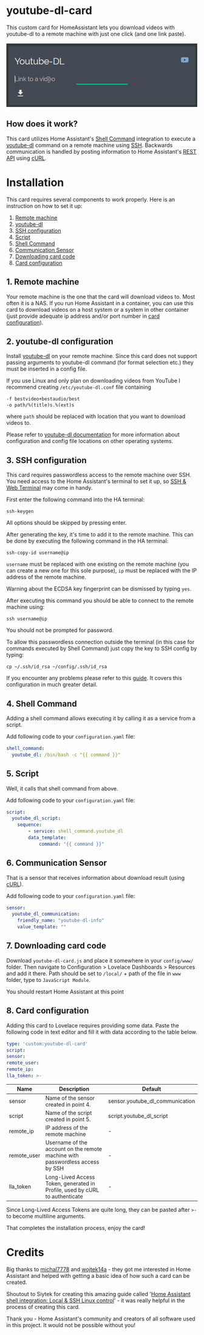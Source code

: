 # youtube-dl-card
This custom card for HomeAssistant lets you download videos with youtube-dl to a remote machine with just one click (and one link paste).\
\
![](./preview.gif)
## How does it work?
This card utilizes Home Assistant's [Shell Command](https:/www.home-assistant.io/integrations/shell_command/) integration to execute a [youtube-dl](https://ytdl-org.github.io/youtube-dl/index.html) command on a remote machine using [SSH](https:/www.ssh.com/ssh/). Backwards communication is handled by posting information to Home Assistant's [REST API](https:/developers.home-assistant.io/docs/api/rest/) using [cURL](https:/curl.haxx.se/).

# Installation

This card requires several components to work properly. Here is an instruction on how to set it up:

1. [Remote machine](#1-remote-machine)  
2. [youtube-dl](#2-youtube-dl-configuration)  
3. [SSH configuration](#3-ssh)
4. [Script](#4-script)  
5. [Shell Command](#5-shell-command)  
6. [Communication Sensor](#6-communication-sensor)  
7. [Downloading card code](#7-downloading-card-code)  
8. [Card configuration](#8-card-configuration)

## 1. Remote machine
Your remote machine is the one that the card will download videos to. Most often it is a NAS. If you run Home Assistant in a container, you can use this card to download videos on a host system or a system in other container (just provide adequate ip address and/or port number in [card configuration](#card-configuration)).

## 2. youtube-dl configuration
Install [youtube-dl](https://ytdl-org.github.io/youtube-dl/index.html) on your remote machine. Since this card does not support passing arguments to youtube-dl command (for format selection etc.) they must be inserted in a config file.

If you use Linux and only plan on downloading videos from YouTube I recommend creating `/etc/youtube-dl.conf` file containing
```
-f bestvideo+bestaudio/best
-o path/%(title)s.%(ext)s
```
where `path` should be replaced with location that you want to download videos to.  

Please refer to [youtube-dl documentation](https://github.com/ytdl-org/youtube-dl/blob/master/README.md#configuration) for more information about configuration and config file locations on other operating systems.   

## 3. SSH configuration
This card requires passwordless access to the remote machine over SSH. You need access to the Home Assistant's terminal to set it up, so [SSH & Web Terminal](https://github.com/hassio-addons/addon-ssh) may come in handy.

First enter the following command into the HA terminal:
```
ssh-keygen
```
All options should be skipped by pressing enter.

After generating the key, it's time to add it to the remote machine. This can be done by executing the following command in the HA terminal:
```
ssh-copy-id username@ip
```
`username` must be replaced with one existing on the remote machine (you can create a new one for this sole purpose), `ip` must be replaced with the IP address of the remote machine.

Warning about the ECDSA key fingerprint can be dismissed by typing `yes`.

After executing this command you should be able to connect to the remote machine using:
```
ssh username@ip
```
You should not be prompted for password.

To allow this passwordless connection outside the terminal (in this case for commands executed by Shell Command) just copy the key to SSH config by typing:
```
cp ~/.ssh/id_rsa ~/config/.ssh/id_rsa
```

If you encounter any problems please refer to this [guide](https://siytek.com/home-assistant-shell/#Setup_SSH). It covers this configuration in much greater detail.

## 4. Shell Command
Adding a shell command allows executing it by calling it as a service from a script.

Add following code to your `configuration.yaml` file:
```yaml
shell_command:
  youtube_dl: /bin/bash -c "{{ command }}"
```

## 5. Script
Well, it calls that shell command from above.

Add following code to your `configuration.yaml` file:
```yaml
script:
  youtube_dl_script:
    sequence:
        - service: shell_command.youtube_dl
        data_template:
            command: "{{ command }}"
```

## 6. Communication Sensor
That is a sensor that receives information about download result (using [cURL](https:/curl.haxx.se/)).

Add following code to your `configuration.yaml` file:
```yaml
sensor:
  youtube_dl_communication:
    friendly_name: "youtube-dl-info"
    value_template: ""
```
## 7. Downloading card code
Download `youtube-dl-card.js` and place it somewhere in your `config/www/` folder.
Then navigate to Configuration > Lovelace Dashboards > Resources and add it there.
Path should be set to `/local/` + path of the file in `www` folder, type to `JavaScript Module`.

You should restart Home Assistant at this point

## 8. Card configuration
Adding this card to Lovelace requires providing some data. Paste the following code in text editor and fill it with data according to the table below.
```yaml
type: 'custom:youtube-dl-card'
script: 
sensor: 
remote_user: 
remote_ip: 
lla_token: >-

```  
| Name | Description | Default |
|------|-------------|---------|
|sensor| Name of the sensor created in point 4.|sensor.youtube_dl_communication|
|script| Name of the script created in point 5.|script.youtube_dl_script|
|remote_ip| IP address of the remote machine | -
|remote_user| Username of the account on the remote machine with passwordless access by SSH| -
|lla_token| Long-Lived Access Token, generated in Profile, used by cURL to authenticate |-

Since Long-Lived Access Tokens are quite long, they can be pasted after `>-` to become multiline arguments.

That completes the installation process, enjoy the card!

# Credits

Big thanks to [michal7778](https://github.com/michal7778) and [wojtek14a](https://github.com/wojtek14a) - they got me interested in Home Assistant and helped with getting a basic idea of how such a card can be created.

Shoutout to Siytek for creating this amazing guide called '[Home Assistant shell integration: Local & SSH Linux control](https://siytek.com/home-assistant-shell/)' - it was really helpful in the process of creating this card.

Thank you - Home Assistant's community and creators of all software used in this project. It would not be possible without you!
